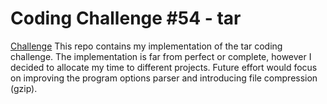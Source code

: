 # Coding Challenge #54 - tar
[Challenge](https://codingchallenges.substack.com/p/coding-challenge-54-tar)
This repo contains my implementation of the tar coding challenge. The implementation is far from perfect or complete, however I decided to allocate my time to different projects. Future effort would focus on improving the program options parser and introducing file compression (gzip).
